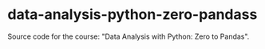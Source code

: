 # data-analysis-python-zero-pandass
Source code for the course: "Data Analysis with Python: Zero to Pandas".
